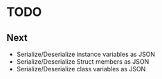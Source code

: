 # TODO

## Next

- Serialize/Deserialize instance variables as JSON
- Serialize/Deserialize Struct members as JSON
- Serialize/Deserialize class variables as JSON
